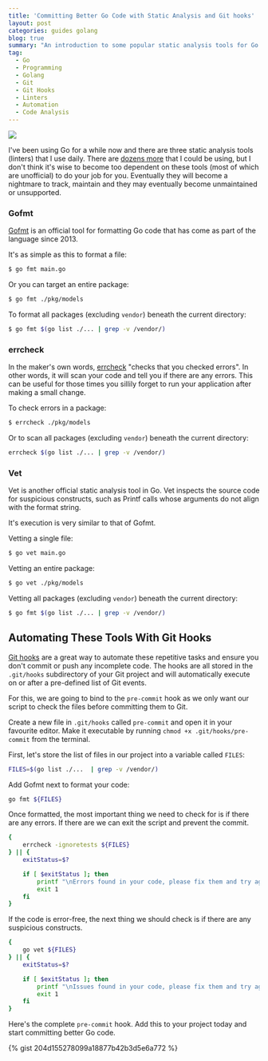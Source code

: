 ```yaml
---
title: 'Committing Better Go Code with Static Analysis and Git hooks'
layout: post
categories: guides golang
blog: true
summary: "An introduction to some popular static analysis tools for Go and how to automate them using Git hooks"
tag:
  - Go
  - Programming
  - Golang
  - Git
  - Git Hooks
  - Linters
  - Automation
  - Code Analysis
---
```


<img class="image" src="{{site.image_cdn}}/UkfFo63.jpg">

I've been using Go for a while now and there are three static analysis tools (linters) that I use daily. There are [dozens more](https://github.com/golangci/awesome-go-linters) that I could be using, but I don't think it's wise to become too dependent on these tools (most of which are unofficial) to do your job for you. Eventually they will become a nightmare to track, maintain and they may eventually become unmaintained or unsupported.

### Gofmt

[Gofmt](https://golang.org/cmd/gofmt/) is an official tool for formatting Go code that has come as part of the language since 2013.

It's as simple as this to format a file:

```sh
$ go fmt main.go
```

Or you can target an entire package:

```sh
$ go fmt ./pkg/models
```

To format all packages (excluding `vendor`) beneath the current directory:

```sh
$ go fmt $(go list ./... | grep -v /vendor/)
```

### errcheck

In the maker's own words, [errcheck](https://github.com/kisielk/errcheck) "checks that you checked errors". In other words, it will scan your code and tell you if there are any errors. This can be useful for those times you sillily forget to run your application after making a small change.

To check errors in a package:

```sh
$ errcheck ./pkg/models
```

Or to scan all packages (excluding `vendor`) beneath the current directory:

```sh
errcheck $(go list ./... | grep -v /vendor/)
```

### Vet

Vet is another official static analysis tool in Go. Vet inspects the source code for suspicious constructs, such as Printf calls whose arguments do not align with the format string.

It's execution is very similar to that of Gofmt.

Vetting a single file:

```sh
$ go vet main.go
```

Vetting an entire package:

```sh
$ go vet ./pkg/models
```

Vetting all packages (excluding `vendor`) beneath the current directory:

```sh
$ go fmt $(go list ./... | grep -v /vendor/)
```

## Automating These Tools With Git Hooks

[Git hooks](https://git-scm.com/book/en/v2/Customizing-Git-Git-Hooks) are a great way to automate these repetitive tasks and ensure you don't commit or push any incomplete code. The hooks are all stored in the `.git/hooks` subdirectory of your Git project and will automatically execute on or after a pre-defined list of Git events.

For this, we are going to bind to the `pre-commit` hook as we only want our script to check the files before committing them to Git. 

Create a new file in `.git/hooks` called `pre-commit` and open it in your favourite editor. Make it executable by running `chmod +x .git/hooks/pre-commit` from the terminal.

First, let's store the list of files in our project into a variable called `FILES`:

```sh
FILES=$(go list ./...  | grep -v /vendor/)
```

Add Gofmt next to format your code:

```sh
go fmt ${FILES}
```

Once formatted, the most important thing we need to check for is if there are any errors. If there are we can exit the script and prevent the commit.

```sh
{
	errcheck -ignoretests ${FILES}
} || {
	exitStatus=$?

	if [ $exitStatus ]; then
		printf "\nErrors found in your code, please fix them and try again."
		exit 1
	fi
}
```

If the code is error-free, the next thing we should check is if there are any suspicious constructs.

```sh
{
	go vet ${FILES}
} || {
	exitStatus=$?

	if [ $exitStatus ]; then
		printf "\nIssues found in your code, please fix them and try again."
		exit 1
	fi
}
```

Here's the complete `pre-commit` hook. Add this to your project today and start committing better Go code.

{% gist 204d155278099a18877b42b3d5e6a772 %}